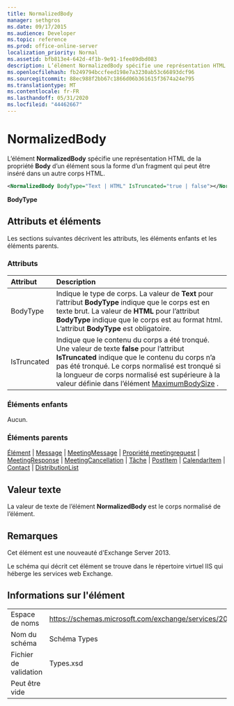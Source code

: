 ```yaml
---
title: NormalizedBody
manager: sethgros
ms.date: 09/17/2015
ms.audience: Developer
ms.topic: reference
ms.prod: office-online-server
localization_priority: Normal
ms.assetid: bfb813e4-642d-4f1b-9e91-1fee89dbd083
description: L’élément NormalizedBody spécifie une représentation HTML de la propriété Body d’un élément sous la forme d’un fragment qui peut être inséré dans un autre corps HTML.
ms.openlocfilehash: fb249794bccfeed198e7a3230ab53c66893dcf96
ms.sourcegitcommit: 88ec988f2bb67c1866d06b361615f3674a24e795
ms.translationtype: MT
ms.contentlocale: fr-FR
ms.lasthandoff: 05/31/2020
ms.locfileid: "44462667"
---
```

# <a name="normalizedbody"></a>NormalizedBody

L’élément **NormalizedBody** spécifie une représentation HTML de la propriété **Body** d’un élément sous la forme d’un fragment qui peut être inséré dans un autre corps HTML. 
  
```XML
<NormalizedBody BodyType="Text | HTML" IsTruncated="true | false"></NormalizedBody>
```

 **BodyType**
## <a name="attributes-and-elements"></a>Attributs et éléments

Les sections suivantes décrivent les attributs, les éléments enfants et les éléments parents.
  
### <a name="attributes"></a>Attributs

|**Attribut**|**Description**|
|:-----|:-----|
|BodyType  <br/> |Indique le type de corps. La valeur de **Text** pour l’attribut **BodyType** indique que le corps est en texte brut. La valeur de **HTML** pour l’attribut **BodyType** indique que le corps est au format html. L’attribut **BodyType** est obligatoire.  <br/> |
|IsTruncated  <br/> |Indique que le contenu du corps a été tronqué. Une valeur de texte **false** pour l’attribut **IsTruncated** indique que le contenu du corps n’a pas été tronqué. Le corps normalisé est tronqué si la longueur de corps normalisé est supérieure à la valeur définie dans l’élément [MaximumBodySize](maximumbodysize.md) .  <br/> |
   
### <a name="child-elements"></a>Éléments enfants

Aucun.
  
### <a name="parent-elements"></a>Éléments parents

[Élément](item.md)  |  [Message](message-ex15websvcsotherref.md)  |  [MeetingMessage](meetingmessage.md)  |  [Propriété meetingrequest](meetingrequest.md)  |  [MeetingResponse](meetingresponse.md)  |  [MeetingCancellation](meetingcancellation.md)  |  [Tâche](task.md)  |  [PostItem](postitem.md)  |  [CalendarItem](calendaritem.md)  |  [Contact](contact.md)  |  [DistributionList](distributionlist.md)
  
## <a name="text-value"></a>Valeur texte

La valeur de texte de l’élément **NormalizedBody** est le corps normalisé de l’élément. 
  
## <a name="remarks"></a>Remarques

Cet élément est une nouveauté d'Exchange Server 2013.
  
Le schéma qui décrit cet élément se trouve dans le répertoire virtuel IIS qui héberge les services web Exchange.
  
## <a name="element-information"></a>Informations sur l'élément

|||
|:-----|:-----|
|Espace de noms  <br/> |https://schemas.microsoft.com/exchange/services/2006/types  <br/> |
|Nom du schéma  <br/> |Schéma Types  <br/> |
|Fichier de validation  <br/> |Types.xsd  <br/> |
|Peut être vide  <br/> ||
   


